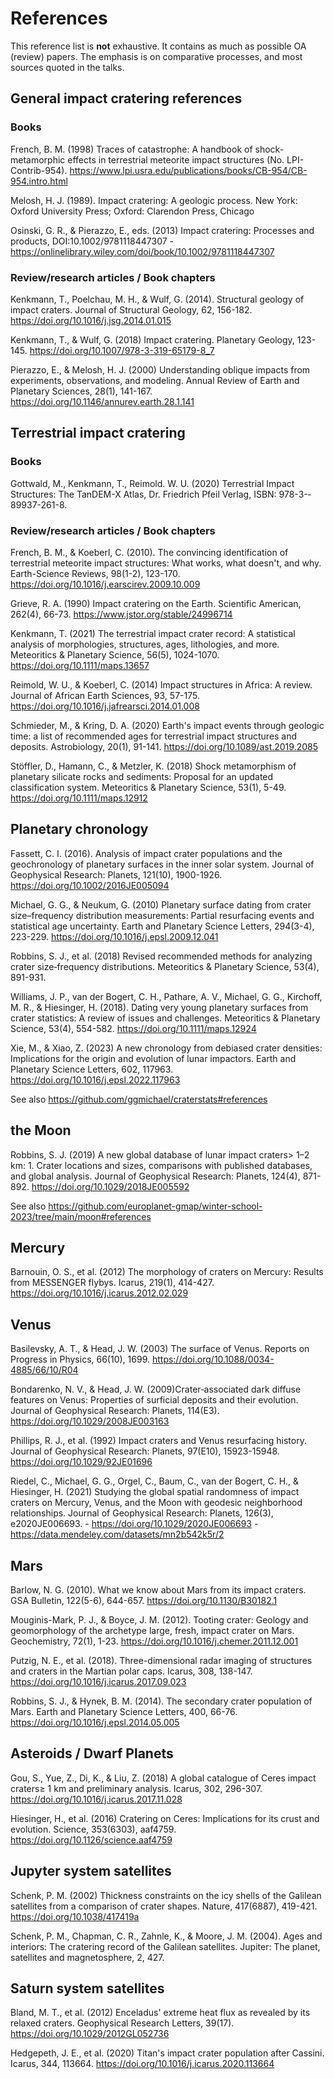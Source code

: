 # References

This reference list is **not** exhaustive. It contains as much as possible OA (review) papers. The emphasis is on comparative processes, and most sources quoted in the talks.

## General impact cratering references

### Books

French, B. M. (1998) Traces of catastrophe: A handbook of shock-metamorphic effects in terrestrial meteorite impact structures (No. LPI-Contrib-954). https://www.lpi.usra.edu/publications/books/CB-954/CB-954.intro.html

Melosh, H. J. (1989). Impact cratering: A geologic process. New York: Oxford University Press; Oxford: Clarendon Press, Chicago	

Osinski, G. R., & Pierazzo, E., eds. (2013) Impact cratering: Processes and products, DOI:10.1002/9781118447307 - https://onlinelibrary.wiley.com/doi/book/10.1002/9781118447307

### Review/research articles / Book chapters

Kenkmann, T., Poelchau, M. H., & Wulf, G. (2014). Structural geology of impact craters. Journal of Structural Geology, 62, 156-182. https://doi.org/10.1016/j.jsg.2014.01.015


Kenkmann, T., & Wulf, G. (2018) Impact cratering. Planetary Geology, 123-145. https://doi.org/10.1007/978-3-319-65179-8_7 

Pierazzo, E., & Melosh, H. J. (2000) Understanding oblique impacts from experiments, observations, and modeling. Annual Review of Earth and Planetary Sciences, 28(1), 141-167. https://doi.org/10.1146/annurev.earth.28.1.141

## Terrestrial impact cratering

### Books

Gottwald, M., Kenkmann, T., Reimold. W. U. (2020) Terrestrial Impact Structures: The TanDEM-X Atlas, Dr. Friedrich Pfeil Verlag, ISBN: 978­-3-­89937­-261­-8.
 
### Review/research articles / Book chapters

French, B. M., & Koeberl, C. (2010). The convincing identification of terrestrial meteorite impact structures: What works, what doesn't, and why. Earth-Science Reviews, 98(1-2), 123-170. https://doi.org/10.1016/j.earscirev.2009.10.009

Grieve, R. A. (1990) Impact cratering on the Earth. Scientific American, 262(4), 66-73. https://www.jstor.org/stable/24996714

Kenkmann, T. (2021) The terrestrial impact crater record: A statistical analysis of morphologies, structures, ages, lithologies, and more. Meteoritics & Planetary Science, 56(5), 1024-1070. https://doi.org/10.1111/maps.13657

Reimold, W. U., & Koeberl, C. (2014) Impact structures in Africa: A review. Journal of African Earth Sciences, 93, 57-175. https://doi.org/10.1016/j.jafrearsci.2014.01.008

Schmieder, M., & Kring, D. A. (2020) Earth's impact events through geologic time: a list of recommended ages for terrestrial impact structures and deposits. Astrobiology, 20(1), 91-141. https://doi.org/10.1089/ast.2019.2085

Stöffler, D., Hamann, C., & Metzler, K. (2018) Shock metamorphism of planetary silicate rocks and sediments: Proposal for an updated classification system. Meteoritics & Planetary Science, 53(1), 5-49. https://doi.org/10.1111/maps.12912

## Planetary chronology 

Fassett, C. I. (2016). Analysis of impact crater populations and the geochronology of planetary surfaces in the inner solar system. Journal of Geophysical Research: Planets, 121(10), 1900-1926. https://doi.org/10.1002/2016JE005094

Michael, G. G., & Neukum, G. (2010) Planetary surface dating from crater size–frequency distribution measurements: Partial resurfacing events and statistical age uncertainty. Earth and Planetary Science Letters, 294(3-4), 223-229. https://doi.org/10.1016/j.epsl.2009.12.041

Robbins, S. J., et al. (2018) Revised recommended methods for analyzing crater size‐frequency distributions. Meteoritics & Planetary Science, 53(4), 891-931.

Williams, J. P., van der Bogert, C. H., Pathare, A. V., Michael, G. G., Kirchoff, M. R., & Hiesinger, H. (2018). Dating very young planetary surfaces from crater statistics: A review of issues and challenges. Meteoritics & Planetary Science, 53(4), 554-582. https://doi.org/10.1111/maps.12924

Xie, M., & Xiao, Z. (2023) A new chronology from debiased crater densities: Implications for the origin and evolution of lunar impactors. Earth and Planetary Science Letters, 602, 117963. https://doi.org/10.1016/j.epsl.2022.117963

See also https://github.com/ggmichael/craterstats#references




## the Moon

Robbins, S. J. (2019) A new global database of lunar impact craters> 1–2 km: 1. Crater locations and sizes, comparisons with published databases, and global analysis. Journal of Geophysical Research: Planets, 124(4), 871-892. https://doi.org/10.1029/2018JE005592

See also https://github.com/europlanet-gmap/winter-school-2023/tree/main/moon#references

## Mercury 

Barnouin, O. S., et al. (2012) The morphology of craters on Mercury: Results from MESSENGER flybys. Icarus, 219(1), 414-427. https://doi.org/10.1016/j.icarus.2012.02.029



## Venus

Basilevsky, A. T., & Head, J. W. (2003) The surface of Venus. Reports on Progress in Physics, 66(10), 1699. https://doi.org/10.1088/0034-4885/66/10/R04

Bondarenko, N. V., & Head, J. W. (2009)Crater‐associated dark diffuse features on Venus: Properties of surficial deposits and their evolution. Journal of Geophysical Research: Planets, 114(E3). https://doi.org/10.1029/2008JE003163

Phillips, R. J., et al. (1992) Impact craters and Venus resurfacing history. Journal of Geophysical Research: Planets, 97(E10), 15923-15948. https://doi.org/10.1029/92JE01696

Riedel, C., Michael, G. G., Orgel, C., Baum, C., van der Bogert, C. H., & Hiesinger, H. (2021) Studying the global spatial randomness of impact craters on Mercury, Venus, and the Moon with geodesic neighborhood relationships. Journal of Geophysical Research: Planets, 126(3), e2020JE006693. - https://doi.org/10.1029/2020JE006693 - https://data.mendeley.com/datasets/mn2b542k5r/2

## Mars
Barlow, N. G. (2010). What we know about Mars from its impact craters. GSA Bulletin, 122(5-6), 644-657. https://doi.org/10.1130/B30182.1


Mouginis-Mark, P. J., & Boyce, J. M. (2012). Tooting crater: Geology and geomorphology of the archetype large, fresh, impact crater on Mars. Geochemistry, 72(1), 1-23. https://doi.org/10.1016/j.chemer.2011.12.001

Putzig, N. E., et al. (2018). Three-dimensional radar imaging of structures and craters in the Martian polar caps. Icarus, 308, 138-147.
 https://doi.org/10.1016/j.icarus.2017.09.023

Robbins, S. J., & Hynek, B. M. (2014). The secondary crater population of Mars. Earth and Planetary Science Letters, 400, 66-76. https://doi.org/10.1016/j.epsl.2014.05.005 

## Asteroids / Dwarf Planets

Gou, S., Yue, Z., Di, K., & Liu, Z. (2018) A global catalogue of Ceres impact craters≥ 1 km and preliminary analysis. Icarus, 302, 296-307. https://doi.org/10.1016/j.icarus.2017.11.028

Hiesinger, H., et al. (2016) Cratering on Ceres: Implications for its crust and evolution. Science, 353(6303), aaf4759. https://doi.org/10.1126/science.aaf4759

## Jupyter system satellites

Schenk, P. M. (2002) Thickness constraints on the icy shells of the Galilean satellites from a comparison of crater shapes. Nature, 417(6887), 419-421. https://doi.org/10.1038/417419a

Schenk, P. M., Chapman, C. R., Zahnle, K., & Moore, J. M. (2004). Ages and interiors: The cratering record of the Galilean satellites. Jupiter: The planet, satellites and magnetosphere, 2, 427.

## Saturn system satellites

Bland, M. T., et al. (2012) Enceladus' extreme heat flux as revealed by its relaxed craters. Geophysical Research Letters, 39(17). https://doi.org/10.1029/2012GL052736

Hedgepeth, J. E., et al. (2020) Titan's impact crater population after Cassini. Icarus, 344, 113664. https://doi.org/10.1016/j.icarus.2020.113664
